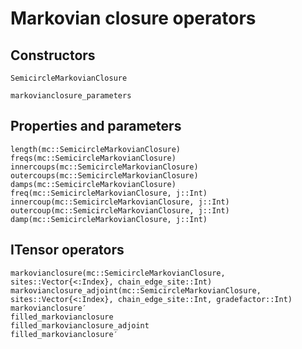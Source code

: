 # Markovian closure operators

## Constructors

```@docs
SemicircleMarkovianClosure
```

```@docs
markovianclosure_parameters
```

## Properties and parameters

```@docs
length(mc::SemicircleMarkovianClosure)
freqs(mc::SemicircleMarkovianClosure)
innercoups(mc::SemicircleMarkovianClosure)
outercoups(mc::SemicircleMarkovianClosure)
damps(mc::SemicircleMarkovianClosure)
freq(mc::SemicircleMarkovianClosure, j::Int)
innercoup(mc::SemicircleMarkovianClosure, j::Int)
outercoup(mc::SemicircleMarkovianClosure, j::Int)
damp(mc::SemicircleMarkovianClosure, j::Int)
```

## ITensor operators

```@docs
markovianclosure(mc::SemicircleMarkovianClosure, sites::Vector{<:Index}, chain_edge_site::Int)
markovianclosure_adjoint(mc::SemicircleMarkovianClosure, sites::Vector{<:Index}, chain_edge_site::Int, gradefactor::Int)
markovianclosure′
filled_markovianclosure
filled_markovianclosure_adjoint
filled_markovianclosure′
```
